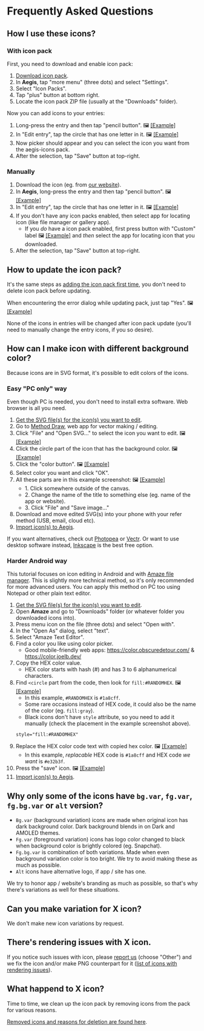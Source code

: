 # Frequently Asked Questions

## How I use these icons?

### With icon pack

First, you need to download and enable icon pack:

1. [Download icon pack](https://github.com/aegis-icons/aegis-icons/releases/latest).
2. In **Aegis**, tap "more menu" (three dots) and select "Settings".
3. Select "Icon Packs".
4. Tap "plus" button at bottom right.
5. Locate the icon pack ZIP file (usually at the "Downloads" folder).

Now you can add icons to your entries:

1. Long-press the entry and then tap "pencil button". :framed_picture: [[Example]](https://raw.githubusercontent.com/aegis-icons/misc/main/screenshots/faq_how-to-use-icons_001.png)
2. In "Edit entry", tap the circle that has one letter in it. :framed_picture: [[Example]](https://raw.githubusercontent.com/aegis-icons/misc/main/screenshots/faq_how-to-use-icons_002.png)
3. Now picker should appear and you can select the icon you want from the aegis-icons pack.
4. After the selection, tap "Save" button at top-right.

### Manually

1. Download the icon (eg. from [our website](https://aegis-icons.github.io/)).
2. In **Aegis**, long-press the entry and then tap "pencil button". :framed_picture: [[Example]](https://raw.githubusercontent.com/aegis-icons/misc/main/screenshots/faq_how-to-use-icons_001.png)
3. In "Edit entry", tap the circle that has one letter in it. :framed_picture: [[Example]](https://raw.githubusercontent.com/aegis-icons/misc/main/screenshots/faq_how-to-use-icons_002.png)
4. If you don't have any icon packs enabled, then select app for locating icon (like file manager or gallery app).
   - If you *do* have a icon pack enabled, first press button with "Custom" label :framed_picture: [[Example]](https://raw.githubusercontent.com/aegis-icons/misc/main/screenshots/faq_how-to-use-icons_003.png) and *then* select the app for locating icon that you downloaded.
5. After the selection, tap "Save" button at top-right.

## How to update the icon pack?

It's the same steps as [adding the icon pack first time](#with-icon-pack), you don't need to delete icon pack before updating.

When encountering the error dialog while updating pack, just tap "Yes". :framed_picture: [[Example]](https://raw.githubusercontent.com/aegis-icons/misc/main/screenshots/faq_how-to-update-icon-pack.png)

None of the icons in entries will be changed after icon pack update (you'll need to manually change the entry icons, if you so desire).

## How can I make icon with different background color?

Because icons are in SVG format, it's possible to edit colors of the icons.

### Easy "PC only" way

Even though PC is needed, you don't need to install extra software. Web browser is all you need.

1. [Get the SVG file(s) for the icon(s) you want to edit](https://aegis-icons.github.io/).
2. Go to [Method Draw](https://editor.method.ac/), web app for vector making / editing.
3. Click "File" and "Open SVG..." to select the icon you want to edit. :framed_picture: [[Example]](https://raw.githubusercontent.com/aegis-icons/misc/main/screenshots/faq_edit_icon_01-001.png)
4. Click the circle part of the icon that has the background color. :framed_picture: [[Example]](https://raw.githubusercontent.com/aegis-icons/misc/main/screenshots/faq_edit_icon_01-002.png)
5. Click the "color button". :framed_picture: [[Example]](https://raw.githubusercontent.com/aegis-icons/misc/main/screenshots/faq_edit_icon_01-003.png)
6. Select color you want and click "OK".
7. All these parts are in this example screenshot: :framed_picture: [[Example]](https://raw.githubusercontent.com/aegis-icons/misc/main/screenshots/faq_edit_icon_01-004.png)
   - 1\. Click somewhere outside of the canvas.
   - 2\. Change the name of the title to something else (eg. name of the app or website).
   - 3\. Click "File" and "Save image..."
8. Download and move edited SVG(s) into your phone with your refer method (USB, email, cloud etc).
9. [Import icon(s) to Aegis](#manually).

If you want alternatives, check out [Photopea](https://www.photopea.com/) or [Vectr](https://vectr.com/). Or want to use desktop software instead, [Inkscape](https://inkscape.org/) is the best free option.

### Harder Android way

This tutorial focuses on icon editing in Android and with [Amaze file manager](https://github.com/TeamAmaze/AmazeFileManager#readme). This is slightly more technical method, so it's only recommended for more advanced users. You can apply this method on PC too using Notepad or other plain text editor.

1. [Get the SVG file(s) for the icon(s) you want to edit](https://aegis-icons.github.io/).
2. Open **Amaze** and go to "Downloads" folder (or whatever folder you downloaded icons into).
3. Press menu icon on the file (three dots) and select "Open with".
4. In the "Open As" dialog, select "text".
5. Select "Amaze Text Editor".
6. Find a color you like using color picker.
   - Good mobile-friendly web apps: https://color.obscuredetour.com/ & https://color.joelb.dev/
7. Copy the HEX color value.
   - HEX color starts with hash (#) and has 3 to 6 alphanumerical characters.
8. Find `<circle` part from the code, then look for `fill:#RANDOMHEX`. :framed_picture: [[Example]](https://raw.githubusercontent.com/aegis-icons/misc/main/screenshots/faq_edit_icon_02-001.png)
   - In this example, `#RANDOMHEX` is `#1a8cff`.
   - Some rare occasions instead of HEX code, it could also be the name of the color (eg. `fill:gray`).
   - Black icons don't have `style` attribute, so you need to add it manually (check the placement in the example screenshot above).
   ```
   style="fill:#RANDOMHEX"
   ```
9. Replace the HEX color code text with copied hex color. :framed_picture: [[Example]](https://raw.githubusercontent.com/aegis-icons/misc/main/screenshots/faq_edit_icon_02-002.png)
   - In this example, *replacable* HEX code is `#1a8cff` and HEX code *we want* is `#e32b3f`.
10. Press the "save" icon. :framed_picture: [[Example]](https://raw.githubusercontent.com/aegis-icons/misc/main/screenshots/faq_edit_icon_02-003.png)
11. [Import icon(s) to Aegis](#manually).

## Why only some of the icons have `bg.var`, `fg.var`, `fg.bg.var` or `alt` version?

- `Bg.var` (background variation) icons are made when original icon has dark background color. Dark background blends in on Dark and AMOLED themes.
- `Fg.var` (foreground variation) icons has logo color changed to black when background color is brightly colored (eg. Snapchat).
- `Fg.bg.var` is combination of both variations. Made when even background variation color is too bright. We try to avoid making these as much as possible.
- `Alt` icons have alternative logo, if app / site has one.

We try to honor app / website's branding as much as possible, so that's why there's variations as well for these situations.

## Can you make variation for X icon?

We don't make new icon variations by request.

## There's rendering issues with X icon.

If you notice such issues with icon, please [report us](https://github.com/aegis-icons/aegis-icons/issues/new/choose) (choose "Other") and we fix the icon and/or make PNG counterpart for it ([list of icons with rendering issues](/PNG/README.md)).

## What happend to X icon?

Time to time, we clean up the icon pack by removing icons from the pack for various reasons.

[Removed icons and reasons for deletion are found here](https://github.com/aegis-icons/misc/tree/main/removed_icons#readme).
